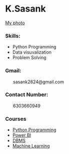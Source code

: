 <html>
    <head>
        <title>PORTFOLIO</title>
    </head>
    <body>
        <h1>K.Sasank</h1>
        <a href="PHOTOS/Sravanthi.jpg" target="_blank">My photo</a>
        <h3>Skills:</h3>
        <ul>
            <li>Python Programming</li>
            <li>Data visuvalization</li>
            <li>Problem Solving</li>
        </ul>
        <h3>Gmail:</h3>
        <p style="margin-left: 25px;">sasank2824@gmail.com</p>
        <h3>Contact Number:</h3>
        <p style="margin-left:  25px;">6303660949</p>
        <h3>Courses</h3>
        <ul>
            <li><a href="https://www.youtube.com/watch?v=6i3EGqOBRiU&list=PLdo5W4Nhv31bZSiqiOL5ta39vSnBxpOPT" target="_blank">Python Programming</a></li>
            <li><a href="https://www.youtube.com/watch?v=H84UJn1CiWo&list=PL6Omre3duO-OGTAMuFuDOS8wMuuxmyaiX" target="_blank">Power BI</a></li>
            <li><a href="https://www.youtube.com/watch?v=T7AxM7Vqvaw&list=PLdo5W4Nhv31b33kF46f9aFjoJPOkdlsRc" target="_blank">DBMS</a></li>
            <li><a href="https://www.youtube.com/watch?v=ZftI2fEz0Fw&list=PLKnIA16_Rmvbr7zKYQuBfsVkjoLcJgxHH" target="_blank">Machine Learning</a></li>
        </ul>    
    </body>
</html>
